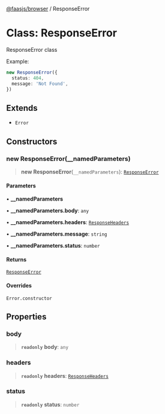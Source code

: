 [@faasjs/browser](../README.md) / ResponseError

# Class: ResponseError

ResponseError class

Example:
```ts
new ResponseError({
  status: 404,
  message: 'Not Found',
})
```

## Extends

- `Error`

## Constructors

### new ResponseError(__namedParameters)

> **new ResponseError**(`__namedParameters`): [`ResponseError`](ResponseError.md)

#### Parameters

• **\_\_namedParameters**

• **\_\_namedParameters\.body**: `any`

• **\_\_namedParameters\.headers**: [`ResponseHeaders`](../type-aliases/ResponseHeaders.md)

• **\_\_namedParameters\.message**: `string`

• **\_\_namedParameters\.status**: `number`

#### Returns

[`ResponseError`](ResponseError.md)

#### Overrides

`Error.constructor`

## Properties

### body

> **`readonly`** **body**: `any`

### headers

> **`readonly`** **headers**: [`ResponseHeaders`](../type-aliases/ResponseHeaders.md)

### status

> **`readonly`** **status**: `number`
